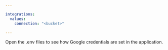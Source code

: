 ```yaml
---

integrations:
  values:
    connection: "<bucket>"

---
```


Open the .env files to see how Google credentials are set in the application.
